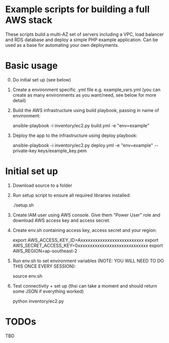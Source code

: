 Example scripts for building a full AWS stack
=============================================
These scripts build a multi-AZ set of servers including a VPC, load balancer and RDS database and deploy a simple PHP example application. Can be used as a base for automating your own deployments.

Basic usage
===========
0. Do initial set up (see below)
1. Create a environment specific .yml file e.g. example_vars.yml (you can create as many environments as you want/need, see below for more detail)
2. Build the AWS infrastructure using build playbook, passing in name of environment:

    ansible-playbook -i inventory/ec2.py build.yml -e "env=example"

3. Deploy the app to the infrastructure using deploy playbook:

    ansible-playbook -i inventory/ec2.py deploy.yml -e "env=example" --private-key keys/example_key.pem

Initial set up
==============
1. Download source to a folder

2. Run setup script to ensure all required libraries installed:

    ./setup.sh

3. Create IAM user using AWS console. Give them "Power User" role and download AWS access key and access secret.

4. Create env.sh containing access key, access secret and your region:

    export AWS_ACCESS_KEY_ID=Axxxxxxxxxxxxxxxxxxxxxxxxxx
    export AWS_SECRET_ACCESS_KEY=0xxxxxxxxxxxxxxxxxxxxxxxxxxxxx
    export AWS_REGION=ap-southeast-2

5. Run env.sh to set environment variables (NOTE: YOU WILL NEED TO DO THIS ONCE EVERY SESSION):

    source env.sh

6. Test connectivity + set up (thsi can take a moment and should return some JSON if everything worked)

    python inventory/ec2.py


TODOs
=====
TBD
